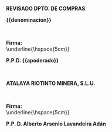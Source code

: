
**REVISADO DPTO. DE COMPRAS**

**{{denominacion}}**

&nbsp;

**Firma:**  
\underline{\hspace{5cm}}

**P.P.D. {{apoderado}}**

&nbsp;

**ATALAYA RIOTINTO MINERA, S.L.U.**

&nbsp;

**Firma:**  
\underline{\hspace{5cm}}

**P.P. D. Alberto Arsenio Lavandeira Adán**
